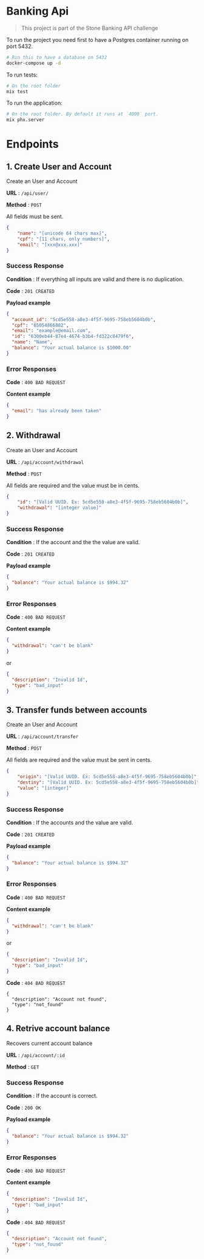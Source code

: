 # Banking Api


> This project is part of the Stone Banking API challenge

To run the project you need first to have a Postgres container running on port 5432.

``` sh
# Run this to have a database on 5432
docker-compose up -d
```

To run tests: 

``` sh
# On the root folder
mix test
```

To run the application:

``` sh
# On the root folder. By default it runs at `4000` port.
mix phx.server
```



# Endpoints

## 1. Create User and Account

Create an User and Account

**URL** : `/api/user/`

**Method** : `POST`


 All fields must be sent.

```json
{
    "name": "[unicode 64 chars max]",
    "cpf": "[11 chars, only numbers]",
    "email": "[xxx@xxx.xxx]" 
}
```



### Success Response

**Condition** : If everything all inputs are valid and there is no duplication.

**Code** : `201 CREATED`

**Payload example**

```json
{
  "account_id": "5cd5e558-a8e3-4f5f-9695-758eb5604b0b",
  "cpf": "65054866882",
  "email": "example@email.com",
  "id": "6300eb44-87e4-4674-b3b4-fd322c8479f6",
  "name": "Name",
  "balance": "Your actual balance is $1000.00"
}
```

### Error Responses

**Code** : `400 BAD REQUEST`

**Content example**

```json
{
  "email": "has already been taken"
}
```




## 2. Withdrawal

Create an User and Account

**URL** : `/api/account/withdrawal`

**Method** : `POST`


 All fields are required and the value must be in cents.

```json
{
	"id": "[Valid UUID. Ex: 5cd5e558-a8e3-4f5f-9695-758eb5604b0b]",
	"withdrawal": "[integer value]"
}
```



### Success Response

**Condition** : If the account and the the value are valid.

**Code** : `201 CREATED`

**Payload example**

```json
{
  "balance": "Your actual balance is $994.32"
}
```

### Error Responses

**Code** : `400 BAD REQUEST`

**Content example**

```json
{
  "withdrawal": "can't be blank"
}
```

or 

```json
{
  "description": "Invalid Id",
  "type": "bad_input"
}

```


## 3. Transfer funds between accounts

Create an User and Account

**URL** : `/api/account/transfer`

**Method** : `POST`


 All fields are required and the value must be sent in cents.

```json
{
	"origin": "[Valid UUID. Ex: 5cd5e558-a8e3-4f5f-9695-758eb5604b0b]",
	"destiny": "[Valid UUID. Ex: 5cd5e558-a8e3-4f5f-9695-758eb5604b0b]",
	"value": "[integer]"
}
```


### Success Response

**Condition** : If the accounts and the value are valid.

**Code** : `201 CREATED`

**Payload example**

```json
{
  "balance": "Your actual balance is $994.32"
}
```

### Error Responses

**Code** : `400 BAD REQUEST`

**Content example**

```json
{
  "withdrawal": "can't be blank"
}
```

or 

```json
{
  "description": "Invalid Id",
  "type": "bad_input"
}

```


**Code** : `404 BAD REQUEST`

```
{
  "description": "Account not found",
  "type": "not_found"
}
```

## 4. Retrive account balance

Recovers current account balance


**URL** : `/api/account/:id`

**Method** : `GET`

        

### Success Response

**Condition** : If the account is correct.

**Code** : `200 OK`

**Payload example**

```json
{
  "balance": "Your actual balance is $994.32"
}
```

### Error Responses

**Code** : `400 BAD REQUEST`

**Content example**

```json
{
  "description": "Invalid Id",
  "type": "bad_input"
}
```



**Code** : `404 BAD REQUEST`

```json
{
  "description": "Account not found",
  "type": "not_found"
}
```